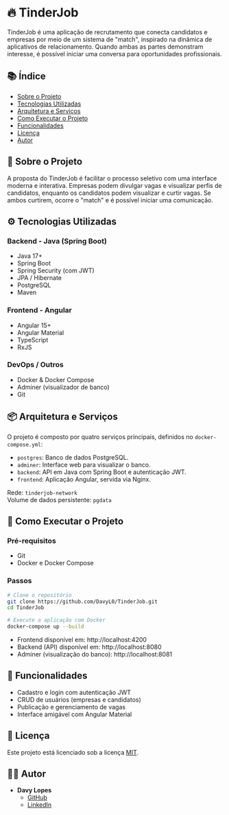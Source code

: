
# 🔥 TinderJob

TinderJob é uma aplicação de recrutamento que conecta candidatos e empresas por meio de um sistema de "match", inspirado na dinâmica de aplicativos de relacionamento. Quando ambas as partes demonstram interesse, é possível iniciar uma conversa para oportunidades profissionais.

## 📚 Índice

- [Sobre o Projeto](#sobre-o-projeto)
- [Tecnologias Utilizadas](#tecnologias-utilizadas)
- [Arquitetura e Serviços](#arquitetura-e-serviços)
- [Como Executar o Projeto](#como-executar-o-projeto)
- [Funcionalidades](#funcionalidades)
- [Licença](#licença)
- [Autor](#autor)

## 💼 Sobre o Projeto

A proposta do TinderJob é facilitar o processo seletivo com uma interface moderna e interativa. Empresas podem divulgar vagas e visualizar perfis de candidatos, enquanto os candidatos podem visualizar e curtir vagas. Se ambos curtirem, ocorre o "match" e é possível iniciar uma comunicação.

## ⚙️ Tecnologias Utilizadas

### Backend - Java (Spring Boot)

- Java 17+
- Spring Boot
- Spring Security (com JWT)
- JPA / Hibernate
- PostgreSQL
- Maven

### Frontend - Angular

- Angular 15+
- Angular Material
- TypeScript
- RxJS

### DevOps / Outros

- Docker & Docker Compose
- Adminer (visualizador de banco)
- Git

## 📦 Arquitetura e Serviços

O projeto é composto por quatro serviços principais, definidos no `docker-compose.yml`:

- `postgres`: Banco de dados PostgreSQL.
- `adminer`: Interface web para visualizar o banco.
- `backend`: API em Java com Spring Boot e autenticação JWT.
- `frontend`: Aplicação Angular, servida via Nginx.

Rede: `tinderjob-network`  
Volume de dados persistente: `pgdata`

## 🚀 Como Executar o Projeto

### Pré-requisitos

- Git
- Docker e Docker Compose

### Passos

```bash
# Clone o repositório
git clone https://github.com/DavyL0/TinderJob.git
cd TinderJob

# Execute a aplicação com Docker
docker-compose up --build
```

- Frontend disponível em: http://localhost:4200  
- Backend (API) disponível em: http://localhost:8080  
- Adminer (visualização do banco): http://localhost:8081

## 🧩 Funcionalidades

- Cadastro e login com autenticação JWT
- CRUD de usuários (empresas e candidatos)
- Publicação e gerenciamento de vagas
- Interface amigável com Angular Material

## 📄 Licença

Este projeto está licenciado sob a licença [MIT](LICENSE).

## 👨‍💻 Autor

- **Davy Lopes**
  - [GitHub](https://github.com/DavyL0)
  - [LinkedIn](https://www.linkedin.com/in/davy-lopes/)
